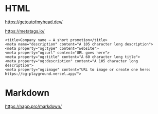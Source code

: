 

# HTML
https://getoutofmyhead.dev/

https://metatags.io/

```
<title>Company name — A short promotion</title>
<meta name="description" content="A 105 character long description">
<meta property="og:type" content="website">
<meta property="og:url" content="URL goes here">
<meta property="og:title" content="A 60 character long title">
<meta property="og:description" content="A 105 character long description">
<meta property="og:image" content="URL to image or create one here: https://og-playground.vercel.app/">
```

# Markdown

https://napp.pro/markdown/

